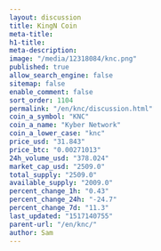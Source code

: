 ```yaml
---
layout: discussion
title: KingN Coin
meta-title: 
h1-title: 
meta-description: 
image: "/media/12318084/knc.png"
published: true
allow_search_engine: false
sitemap: false
enable_comment: false
sort_order: 1104
permalink: "/en/knc/discussion.html"
coin_a_symbol: "KNC"
coin_a_name: "Kyber Network"
coin_a_lower_case: "knc"
price_usd: "31.843"
price_btc: "0.00271013"
24h_volume_usd: "378.024"
market_cap_usd: "2509.0"
total_supply: "2509.0"
available_supply: "2009.0"
percent_change_1h: "0.43"
percent_change_24h: "-24.7"
percent_change_7d: "11.3"
last_updated: "1517140755"
parent-url: "/en/knc/"
author: Sam
---
```


